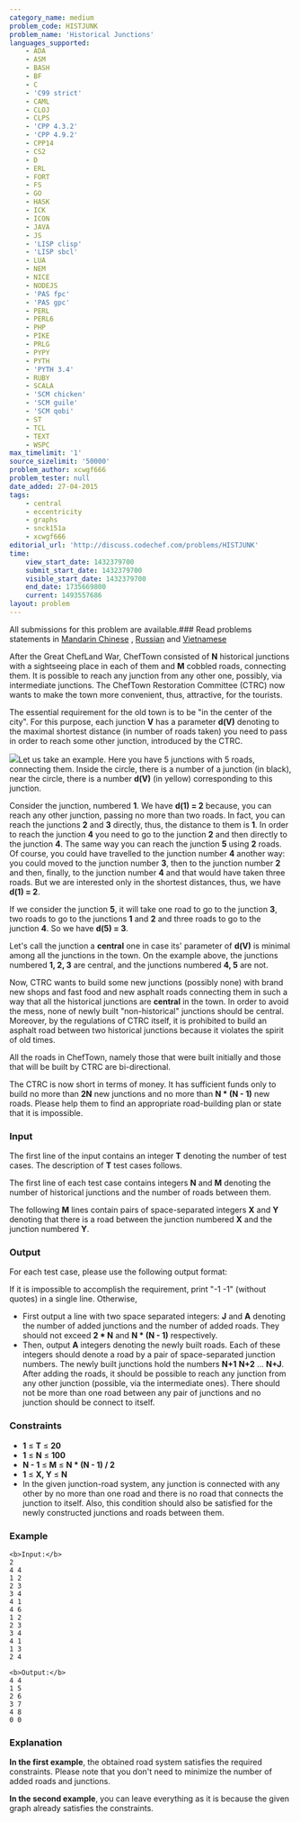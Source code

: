 ```yaml
---
category_name: medium
problem_code: HISTJUNK
problem_name: 'Historical Junctions'
languages_supported:
    - ADA
    - ASM
    - BASH
    - BF
    - C
    - 'C99 strict'
    - CAML
    - CLOJ
    - CLPS
    - 'CPP 4.3.2'
    - 'CPP 4.9.2'
    - CPP14
    - CS2
    - D
    - ERL
    - FORT
    - FS
    - GO
    - HASK
    - ICK
    - ICON
    - JAVA
    - JS
    - 'LISP clisp'
    - 'LISP sbcl'
    - LUA
    - NEM
    - NICE
    - NODEJS
    - 'PAS fpc'
    - 'PAS gpc'
    - PERL
    - PERL6
    - PHP
    - PIKE
    - PRLG
    - PYPY
    - PYTH
    - 'PYTH 3.4'
    - RUBY
    - SCALA
    - 'SCM chicken'
    - 'SCM guile'
    - 'SCM qobi'
    - ST
    - TCL
    - TEXT
    - WSPC
max_timelimit: '1'
source_sizelimit: '50000'
problem_author: xcwgf666
problem_tester: null
date_added: 27-04-2015
tags:
    - central
    - eccentricity
    - graphs
    - snck151a
    - xcwgf666
editorial_url: 'http://discuss.codechef.com/problems/HISTJUNK'
time:
    view_start_date: 1432379700
    submit_start_date: 1432379700
    visible_start_date: 1432379700
    end_date: 1735669800
    current: 1493557686
layout: problem
---
```

All submissions for this problem are available.###  Read problems statements in [Mandarin Chinese](http://www.codechef.com/download/translated/SNCK151A/mandarin/HISTJUNK.pdf) , [Russian](http://www.codechef.com/download/translated/SNCK151A/russian/HISTJUNK.pdf) and [Vietnamese](http://www.codechef.com/download/translated/SNCK151A/vietnamese/HISTJUNK.pdf)

After the Great ChefLand War, ChefTown consisted of **N** historical junctions with a sightseeing place in each of them and **M** cobbled roads, connecting them. It is possible to reach any junction from any other one, possibly, via intermediate junctions. The ChefTown Restoration Committee (CTRC) now wants to make the town more convenient, thus, attractive, for the tourists.

The essential requirement for the old town is to be "in the center of the city". For this purpose, each junction **V** has a parameter **d(V)** denoting to the maximal shortest distance (in number of roads taken) you need to pass in order to reach some other junction, introduced by the CTRC.

![](http://codechef.com/download/histjunk_pic.jpg)Let us take an example. Here you have 5 junctions with 5 roads, connecting them. Inside the circle, there is a number of a junction (in black), near the circle, there is a number **d(V)** (in yellow) corresponding to this junction.

Consider the junction, numbered **1**. We have **d(1) = 2** because, you can reach any other junction, passing no more than two roads. In fact, you can reach the junctions **2** and **3** directly, thus, the distance to them is **1**. In order to reach the junction **4** you need to go to the junction **2** and then directly to the junction **4**. The same way you can reach the junction **5** using **2** roads. Of course, you could have travelled to the junction number **4** another way: you could moved to the junction number **3**, then to the junction number **2** and then, finally, to the junction number **4** and that would have taken three roads. But we are interested only in the shortest distances, thus, we have **d(1) = 2**.

If we consider the junction **5**, it will take one road to go to the junction **3**, two roads to go to the junctions **1** and **2** and three roads to go to the junction **4**. So we have **d(5) = 3**.

Let's call the junction a **central** one in case its' parameter of **d(V)** is minimal among all the junctions in the town. On the example above, the junctions numbered **1, 2, 3** are central, and the junctions numbered **4, 5** are not.

Now, CTRC wants to build some new junctions (possibly none) with brand new shops and fast food and new asphalt roads connecting them in such a way that all the historical junctions are **central** in the town. In order to avoid the mess, none of newly built "non-historical" junctions should be central. Moreover, by the regulations of CTRC itself, it is prohibited to build an asphalt road between two historical junctions because it violates the spirit of old times.

All the roads in ChefTown, namely those that were built initially and those that will be built by CTRC are bi-directional.

The CTRC is now short in terms of money. It has sufficient funds only to build no more than **2N** new junctions and no more than **N \* (N - 1)** new roads. Please help them to find an appropriate road-building plan or state that it is impossible.

### Input

The first line of the input contains an integer **T** denoting the number of test cases. The description of **T** test cases follows.

The first line of each test case contains integers **N** and **M** denoting the number of historical junctions and the number of roads between them.

The following **M** lines contain pairs of space-separated integers **X** and **Y** denoting that there is a road between the junction numbered **X** and the junction numbered **Y**.

### Output

For each test case, please use the following output format:

If it is impossible to accomplish the requirement, print "-1 -1" (without quotes) in a single line. Otherwise,

- First output a line with two space separated integers: **J** and **A** denoting the number of added junctions and the number of added roads. They should not exceed **2 \* N** and **N \* (N - 1)** respectively.
- Then, output **A** integers denoting the newly built roads. Each of these integers should denote a road by a pair of space-separated junction numbers. The newly built junctions hold the numbers **N+1** **N+2** ... **N+J**. After adding the roads, it should be possible to reach any junction from any other junction (possible, via the intermediate ones). There should not be more than one road between any pair of junctions and no junction should be connect to itself.

### Constraints

- **1** ≤ **T** ≤ **20**
- **1** ≤ **N** ≤ **100**
- **N - 1** ≤ **M** ≤ **N \* (N - 1) / 2**
- **1** ≤ **X, Y** ≤ **N**
- In the given junction-road system, any junction is connected with any other by no more than one road and there is no road that connects the junction to itself. Also, this condition should also be satisfied for the newly constructed junctions and roads between them.

### Example

```
<b>Input:</b>
2
4 4
1 2
2 3
3 4
4 1
4 6
1 2
2 3
3 4
4 1
1 3
2 4

<b>Output:</b>
4 4
1 5
2 6
3 7
4 8
0 0

```
### Explanation

**In the first example**, the obtained road system satisfies the required constraints. Please note that you don't need to minimize the number of added roads and junctions.

**In the second example**, you can leave everything as it is because the given graph already satisfies the constraints.